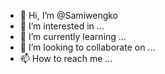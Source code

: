 - 👋 Hi, I’m @Samiwengko
- 👀 I’m interested in ...
- 🌱 I’m currently learning ...
- 💞️ I’m looking to collaborate on ...
- 📫 How to reach me ...

<!---
Samiwengko/Samiwengko is a ✨ special ✨ repository because its `README.md` (this file) appears on your GitHub profile.
You can click the Preview link to take a look at your changes.
--->
